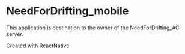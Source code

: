 # NeedForDrifting_mobile

This application is destination to the owner of the NeedForDrifting_AC server.

Created with ReactNative

